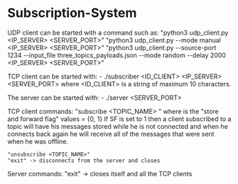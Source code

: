 # Subscription-System
UDP client can be started with a command such as:
	"python3 udp_client.py <IP_SERVER> <SERVER_PORT>"
	"python3 udp_client.py --mode manual <IP_SERVER> <SERVER_PORT>"
	"python3 udp_client.py --source-port 1234 --input_file three_topics_payloads.json --mode random --delay 2000 <IP_SERVER> <SERVER_PORT>"

TCP client can be started with:
	- ./subscriber <ID_CLIENT> <IP_SERVER> <SERVER_PORT>
where <ID_CLIENT> is a string of maximum 10 characters.

The server can be started with:
	- ./server <SERVER_PORT>

TCP client commands:
	"subscribe <TOPIC_NAME> <SF>"
where <SF> is the "store and forward flag" values = {0, 1}
	If SF is set to 1 then a client subscribed to a topic will have
his messages stored while he is not connected and when he connects
back again he will receive all of the messages that were sent when
he was offline.

	"unsubscribe <TOPIC_NAME>"
	"exit" -> disconnects from the server and closes

Server commands:
	"exit" -> closes itself and all the TCP clients
